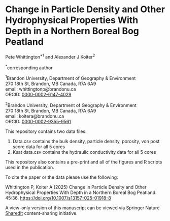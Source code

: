 # Change in Particle Density and Other Hydrophysical Properties With Depth in a Northern Boreal Bog Peatland

Pete Whittington<sup>*1</sup> and Alexander J Koiter<sup>2</sup> 

<sup>*</sup>corresponding author

<sup>1</sup>Brandon University, Department of Geography & Environment\
270 18th St, Brandon, MB Canada, R7A 6A9\
email: whittingtonp\@brandonu.ca\
ORCID: [0000-0002-6147-4029](https://orcid.org/0000-0002-6147-4029)

<sup>2</sup>Brandon University, Department of Geography & Environment\
270 18th St, Brandon, MB Canada, R7A 6A9\
email: koitera\@brandonu.ca\
ORCID: [0000-0002-9355-9561](https://orcid.org/0000-0002-9355-9561)


This repository contains two data files:
1. Data.csv contains the bulk density, particle density, porosity, von post score data for all 5 cores
2. Ksat data.csv contains the hydraulic conductivity data for all 5 cores

This repository also contains a pre-print and all of the figures and R scripts used in the publication.

To cite the paper or the data please use the following:

Whittington P, Koiter A (2025) Change in Particle Density and Other Hydrophysical Properties With Depth in a Northern Boreal Bog Peatland. 45:36. https://doi.org/10.1007/s13157-025-01918-8

A view-only version of this manuscript can be viewed via Springer Nature [SharedIt](https://rdcu.be/ed7Li) content-sharing initiative.

